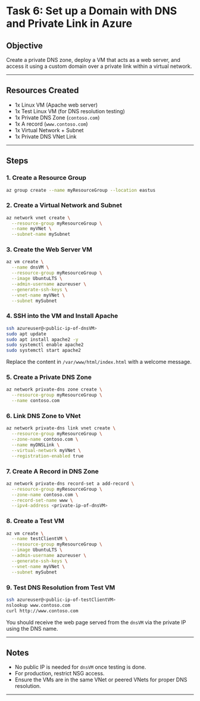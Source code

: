# Task 6: Set up a Domain with DNS and Private Link in Azure

## Objective

Create a private DNS zone, deploy a VM that acts as a web server, and access it using a custom domain over a private link within a virtual network.

---

## Resources Created

* 1x Linux VM (Apache web server)
* 1x Test Linux VM (for DNS resolution testing)
* 1x Private DNS Zone (`contoso.com`)
* 1x A record (`www.contoso.com`)
* 1x Virtual Network + Subnet
* 1x Private DNS VNet Link

---

## Steps

### 1. Create a Resource Group

```bash
az group create --name myResourceGroup --location eastus
```

### 2. Create a Virtual Network and Subnet

```bash
az network vnet create \
  --resource-group myResourceGroup \
  --name myVNet \
  --subnet-name mySubnet
```

### 3. Create the Web Server VM

```bash
az vm create \
  --name dnsVM \
  --resource-group myResourceGroup \
  --image UbuntuLTS \
  --admin-username azureuser \
  --generate-ssh-keys \
  --vnet-name myVNet \
  --subnet mySubnet
```

### 4. SSH into the VM and Install Apache

```bash
ssh azureuser@<public-ip-of-dnsVM>
sudo apt update
sudo apt install apache2 -y
sudo systemctl enable apache2
sudo systemctl start apache2
```

Replace the content in `/var/www/html/index.html` with a welcome message.

### 5. Create a Private DNS Zone

```bash
az network private-dns zone create \
  --resource-group myResourceGroup \
  --name contoso.com
```

### 6. Link DNS Zone to VNet

```bash
az network private-dns link vnet create \
  --resource-group myResourceGroup \
  --zone-name contoso.com \
  --name myDNSLink \
  --virtual-network myVNet \
  --registration-enabled true
```

### 7. Create A Record in DNS Zone

```bash
az network private-dns record-set a add-record \
  --resource-group myResourceGroup \
  --zone-name contoso.com \
  --record-set-name www \
  --ipv4-address <private-ip-of-dnsVM>
```

### 8. Create a Test VM

```bash
az vm create \
  --name testClientVM \
  --resource-group myResourceGroup \
  --image UbuntuLTS \
  --admin-username azureuser \
  --generate-ssh-keys \
  --vnet-name myVNet \
  --subnet mySubnet
```

### 9. Test DNS Resolution from Test VM

```bash
ssh azureuser@<public-ip-of-testClientVM>
nslookup www.contoso.com
curl http://www.contoso.com
```

You should receive the web page served from the `dnsVM` via the private IP using the DNS name.

---

## Notes

* No public IP is needed for `dnsVM` once testing is done.
* For production, restrict NSG access.
* Ensure the VMs are in the same VNet or peered VNets for proper DNS resolution.

---
